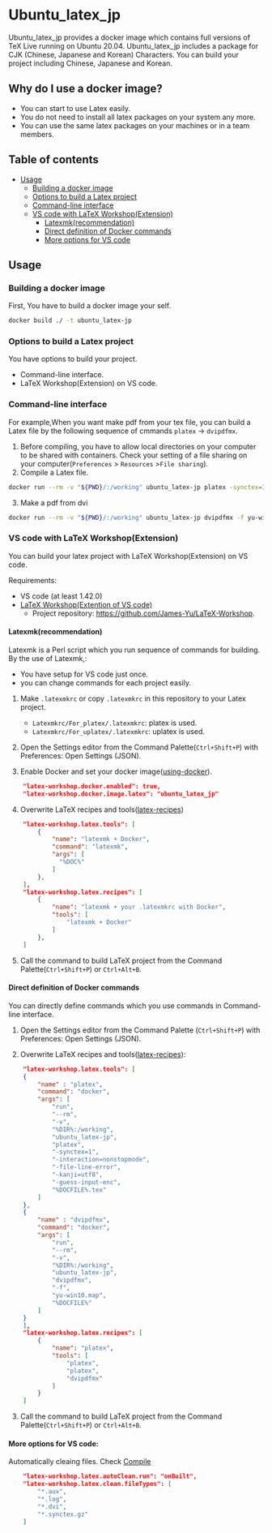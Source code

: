 # Ubuntu_latex_jp

Ubuntu_latex_jp provides a docker image which contains full versions of TeX Live running on Ubuntu 20.04.
Ubuntu_latex_jp includes a package for CJK (Chinese, Japanese and Korean) Characters.
You can build your project including Chinese, Japanese and Korean.

## Why do I use a docker image?

- You can start to use Latex easily.
- You do not need to install all latex packages on your system any more.
- You can use the same latex packages on your machines or in a team members.

## Table of contents

- [Usage](https://github.com/satoshifuku/ubuntu_latex_jp#usage)
    - [Building a docker image](https://github.com/satoshifuku/ubuntu_latex_jp#building-a-docker-image)
    - [Options to build a Latex project](https://github.com/satoshifuku/ubuntu_latex_jp#options-to-build-a-latex-project)
    - [Command-line interface](https://github.com/satoshifuku/ubuntu_latex_jp#command-line-interface)
    - [VS code with LaTeX Workshop(Extension)](https://github.com/satoshifuku/ubuntu_latex_jp#vs-code-with-latex-workshopextension)
      - [Latexmk(recommendation)](https://github.com/satoshifuku/ubuntu_latex_jp#latexmkrecommendation)
      -  [Direct definition of Docker commands](https://github.com/satoshifuku/ubuntu_latex_jp#direct-definition-of-docker-commands)
      -  [More options for VS code](https://github.com/satoshifuku/ubuntu_latex_jp#more-options-for-vs-code)

## Usage

### Building a docker image

First, You have to build a docker image your self.

```sh
docker build ./ -t ubuntu_latex-jp
```

### Options to build a Latex project

You have options to build your project.
- Command-line interface.
- LaTeX Workshop(Extension) on VS code.

### Command-line interface

For example,When you want make pdf from your tex file, you can build a Latex file by the following sequence of cmmands `platex` -> `dvipdfmx`.

1. Before compiling, you have to allow local directories on your computer to be shared with containers. Check your setting of a file sharing on your computer(`Preferences` > `Resources` >`File sharing`).
2. Compile a Latex file.

```sh
docker run --rm -v "${PWD}/:/working" ubuntu_latex-jp platex -synctex=1 -interaction=nonstopmode -file-line-error -kanji=utf8 -guess-input-enc {foo_bar_baz}.tex
```

3. Make a pdf from dvi

```sh
docker run --rm -v "${PWD}/:/working" ubuntu_latex-jp dvipdfmx -f yu-win10.map {foo_bar_baz}.dvi 
```

### VS code with LaTeX Workshop(Extension)

You can build your latex project with LaTeX Workshop(Extension) on VS code.

Requirements:
- VS code (at least 1.42.0) 
- [LaTeX Workshop(Extention of VS code)](https://marketplace.visualstudio.com/items?itemName=James-Yu.latex-workshop)
  - Project repository: https://github.com/James-Yu/LaTeX-Workshop.

#### Latexmk(recommendation)

Latexmk is a Perl script which you run sequence of commands for building.
By the use of Latexmk,:
- You have setup for VS code just once.
- you can change commands for each project easily.

1. Make `.latexmkrc` or copy `.latexmkrc` in this repository to your Latex project.
   - `Latexmkrc/For_platex/.latexmkrc`: platex is used.
   - `Latexmkrc/For_uplatex/.latexmkrc`: uplatex is used. 
2. Open the Settings editor from the Command Palette(`Ctrl+Shift+P`) with Preferences: Open Settings (JSON).

3. Enable Docker and set your docker image([using-docker](https://github.com/James-Yu/LaTeX-Workshop/wiki/Install#using-docker)).

```json
    "latex-workshop.docker.enabled": true,
    "latex-workshop.docker.image.latex": "ubuntu_latex_jp"
```

4. Overwrite LaTeX recipes and tools([latex-recipes](https://github.com/James-Yu/LaTeX-Workshop/wiki/Compile#latex-recipes))

```json
    "latex-workshop.latex.tools": [
        {
            "name": "latexmk + Docker",
            "command": "latexmk",
            "args": [
              "%DOC%"
            ]
        },
    ],
    "latex-workshop.latex.recipes": [
        {
            "name": "latexmk + your .latexmkrc with Docker",
            "tools": [
                "latexmk + Docker"
            ]
        },
    ]
```

5. Call the command to build LaTeX project from the Command Palette(`Ctrl+Shift+P`) or `Ctrl+Alt+B`. 

#### Direct definition of Docker commands

You can directly define commands which you use commands in Command-line interface.

1. Open the Settings editor from the Command Palette (`Ctrl+Shift+P`) with Preferences: Open Settings (JSON).

2. Overwrite LaTeX recipes and tools([latex-recipes](https://github.com/James-Yu/LaTeX-Workshop/wiki/Compile#latex-recipes)):

```json
    "latex-workshop.latex.tools": [
    {
        "name" : "platex",
        "command": "docker",
        "args": [
            "run", 
            "--rm", 
            "-v",
            "%DIR%:/working",
            "ubuntu_latex-jp",
            "platex",
            "-synctex=1",
            "-interaction=nonstopmode",
            "-file-line-error",
            "-kanji=utf8",
            "-guess-input-enc",
            "%DOCFILE%.tex"
        ]
    },
    {
        "name" : "dvipdfmx",
        "command": "docker",
        "args": [
            "run",
            "--rm",
            "-v",
            "%DIR%:/working",
            "ubuntu_latex-jp",
            "dvipdfmx",
            "-f",
            "yu-win10.map",
            "%DOCFILE%"
        ]
    }
    ],
    "latex-workshop.latex.recipes": [
        {
            "name": "platex",
            "tools": [
                "platex",
                "platex",
                "dvipdfmx"
            ]
        }
    ]
```

3. Call the command to build LaTeX project from the Command Palette(`Ctrl+Shift+P`) or `Ctrl+Alt+B`. 


#### More options for VS code:

Automatically cleaing files.
Check [Compile](https://github.com/James-Yu/LaTeX-Workshop/wiki/Compile)

```json
    "latex-workshop.latex.autoClean.run": "onBuilt",
    "latex-workshop.latex.clean.fileTypes": [
        "*.aux",
        "*.log",
        "*.dvi",
        "*.synctex.gz"
    ]
```
